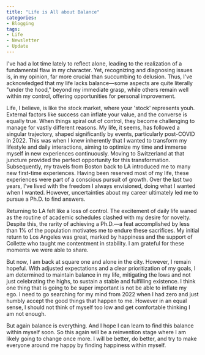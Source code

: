 ```yaml
---
title: "Life is All about Balance"
categories:
- Blogging
tags:
- Life
- Newsletter
- Update
---
```


I've had a lot time lately to reflect alone, leading to the realization of a fundamental flaw in my character. Yet, recognizing and diagnosing issues is, in my opinion, far more crucial than succumbing to delusion. Thus, I've acknowledged that my life lacks balance—some aspects are quite literally "under the hood," beyond my immediate grasp, while others remain well within my control, offering opportunities for personal improvement.

Life, I believe, is like the stock market, where your 'stock' represents youh. External factors like success can inflate your value, and the converse is equally true. When things spiral out of control, they become challenging to manage for vastly different reasons. My life, it seems, has followed a singular trajectory, shaped significantly by events, particularly post-COVID in 2022. This was when I knew inherently that I wanted to transform my lifestyle and daily interactions, aiming to optimize my time and immerse myself in new experiences continuously. Moving to Switzerland at that juncture provided the perfect opportunity for this transformation. Subsequently, my travels from Boston back to LA introduced me to many new first-time experiences. Having been reserved most of my life, these experiences were part of a conscious pursuit of growth. Over the last two years, I've lived with the freedom I always envisioned, doing what I wanted when I wanted. However, uncertainties about my career ultimately led me to pursue a Ph.D. to find answers.

Returning to LA felt like a loss of control. The excitement of daily life waned as the routine of academic schedules clashed with my desire for novelty. Despite this, the rarity of achieving a Ph.D.—a feat accomplished by less than 1% of the population motivates me to endure these sacrifices. My initial return to Los Angeles was great, marked by happiness and the support of Collette who taught me contentment in stability. I am grateful for these moments we were able to share. 

But now, I am back at square one and alone in the city. However, I remain hopeful. With adjusted expectations and a clear prioritization of my goals, I am determined to maintain balance in my life, mitigating the lows and not just celebrating the highs, to sustain a stable and fulfilling existence. I think one thing that is going to be super important is not be able to inflate my ego. I need to go searching for my mind from 2022 when I had zero and just humbly accept the good things that happen to me. However in an equal sense, I should not think of myself too low and get comfortable thinking I am not enough. 

But again balance is everything. And I hope I can learn to find this balance within myself soon. So this again will be a reinvention stage where I am likely going to change once more. I will be better, do better, and try to make everyone around me happy by finding happiness within myself. 